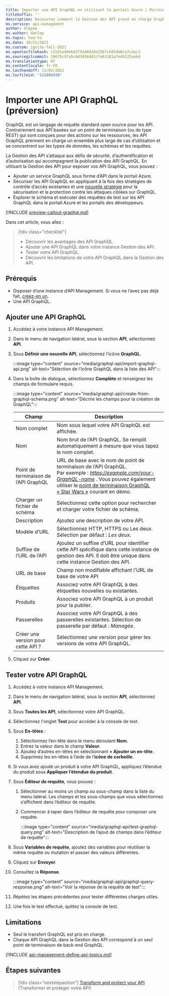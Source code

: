 ```yaml
---
title: Importer une API GraphQL en utilisant le portail Azure | Microsoft Docs
titleSuffix: ''
description: Découvrez comment la Gestion des API prend en charge GraphQL, comment ajouter une API GraphQL et quelles sont les limitations de GraphQL.
ms.service: api-management
author: dlepow
ms.author: danlep
ms.topic: how-to
ms.date: 10/21/2021
ms.custom: ignite-fall-2021
ms.openlocfilehash: c1541e9de6d2f9346826e256fcb854b0ca7cdac3
ms.sourcegitcommit: 106f5c9fa5c6d3498dd1cfe63181a7ed4125ae6d
ms.translationtype: HT
ms.contentlocale: fr-FR
ms.lasthandoff: 11/02/2021
ms.locfileid: "131096938"
---
```

# <a name="import-a-graphql-api-preview"></a>Importer une API GraphQL (préversion)

GraphQL est un langage de requête standard open source pour les API. Contrairement aux API basées sur un point de terminaison (ou de type REST) qui sont conçues pour des actions sur les ressources, les API GraphQL prennent en charge un ensemble plus large de cas d’utilisation et se concentrent sur les types de données, les schémas et les requêtes.

La Gestion des API s’attaque aux défis de sécurité, d’authentification et d’autorisation qui accompagnent la publication des API GraphQL. En utilisant la Gestion des API pour exposer vos API GraphQL, vous pouvez :
* Ajouter un service GraphQL sous forme d’API dans le portail Azure.  
* Sécuriser les API GraphQL en appliquant à la fois des stratégies de contrôle d’accès existantes et une [nouvelle stratégie](graphql-validation-policies.md) pour la sécurisation et la protection contre les attaques ciblées sur GraphQL. 
* Explorer le schéma et exécuter des requêtes de test sur les API GraphQL dans le portail Azure et les portails des développeurs. 

[!INCLUDE [preview-callout-graphql.md](./includes/preview/preview-callout-graphql.md)]

Dans cet article, vous allez :
> [!div class="checklist"]
> * Découvrir les avantages des API GraphQL.
> * Ajouter une API GraphQL dans votre instance Gestion des API.
> * Tester votre API GraphQL.
> * Découvrir les limitations de votre API GraphQL dans la Gestion des API.

## <a name="prerequisites"></a>Prérequis

- Disposer d’une instance d’API Management. Si vous ne l’avez pas déjà fait, [créez-en un](get-started-create-service-instance.md).
- Une API GraphQL. 

## <a name="add-a-graphql-api"></a>Ajouter une API GraphQL

1. Accédez à votre instance API Management.
1. Dans le menu de navigation latéral, sous la section **API**, sélectionnez **API**.
1. Sous **Définir une nouvelle API**, sélectionnez l’icône **GraphQL**.

    :::image type="content" source="media/graphql-api/import-graphql-api.png" alt-text="Sélection de l’icône GraphQL dans la liste des API":::

1. Dans la boîte de dialogue, sélectionnez **Complète** et renseignez les champs de formulaire requis.

    :::image type="content" source="media/graphql-api/create-from-graphql-schema.png" alt-text="Décrire les champs pour la création de GraphQL":::

    | Champ | Description |
    |----------------|-------|
    | Nom complet | Nom sous lequel votre API GraphQL est affichée. |
    | Nom | Nom brut de l’API GraphQL. Se remplit automatiquement à mesure que vous tapez le nom complet. |
    | Point de terminaison de l’API GraphQL | URL de base avec le nom de point de terminaison de l’API GraphQL. <br /> Par exemple : *https://example.com/your-GraphQL-name* . Vous pouvez également utiliser le [point de terminaison GraphQL « Star Wars »](https://swapi-graphql.netlify.app/.netlify/functions/index) courant en démo. |
    | Charger un fichier de schéma | Sélectionnez cette option pour rechercher et charger votre fichier de schéma. |
    | Description | Ajoutez une description de votre API. |
    | Modèle d’URL | Sélectionnez HTTP, HTTPS ou Les deux. Sélection par défaut : *Les deux*. |
    | Suffixe de l’URL de l’API| Ajoutez un suffixe d’URL pour identifier cette API spécifique dans cette instance de gestion des API. Il doit être unique dans cette instance Gestion des API. |
    | URL de base | Champ non modifiable affichant l’URL de base de votre API |
    | Étiquettes | Associez votre API GraphQL à des étiquettes nouvelles ou existantes. |
    | Produits | Associez votre API GraphQL à un produit pour la publier. |
    | Passerelles | Associez votre API GraphQL à des passerelles existantes. Sélection de passerelle par défaut : *Managée*. |
    | Créer une version pour cette API ? | Sélectionnez une version pour gérer les versions de votre API GraphQL. |
 
1. Cliquez sur **Créer**.

## <a name="test-your-graphql-api"></a>Tester votre API GraphQL

1. Accédez à votre instance API Management.
1. Dans le menu de navigation latéral, sous la section **API**, sélectionnez **API**.
1. Sous **Toutes les API**, sélectionnez votre API GraphQL.
1. Sélectionnez l'onglet **Test** pour accéder à la console de test. 
1. Sous **En-têtes** :
    1. Sélectionnez l’en-tête dans le menu déroulant **Nom**.
    1. Entrez la valeur dans le champ **Valeur**.
    1. Ajoutez d’autres en-têtes en sélectionnant **+ Ajouter un en-tête**.
    1. Supprimez les en-têtes à l’aide de l’**icône de corbeille**.
1. Si vous avez ajouté un produit à votre API GraphQL, appliquez l’étendue du produit sous **Appliquer l’étendue du produit**.
1. Sous **Éditeur de requête**, vous pouvez :
    1. Sélectionner au moins un champ ou sous-champ dans la liste du menu latéral. Les champs et les sous-champs que vous sélectionnez s’affichent dans l’éditeur de requête.
    1. Commencer à taper dans l’éditeur de requête pour composer une requête.
    
        :::image type="content" source="media/graphql-api/test-graphql-query.png" alt-text="Description de l’ajout de champs dans l’éditeur de requête":::

1. Sous **Variables de requête**, ajoutez des variables pour réutiliser la même requête ou mutation et passer des valeurs différentes.
1. Cliquez sur **Envoyer**.
1. Consultez la **Réponse**.

    :::image type="content" source="media/graphql-api/graphql-query-response.png" alt-text="Voir la réponse de la requête de test":::

1. Répétez les étapes précédentes pour tester différentes charges utiles.
1. Une fois le test effectué, quittez la console de test.

## <a name="limitations"></a>Limitations

* Seul le transfert GraphQL est pris en charge. 
* Chaque API GraphQL dans la Gestion des API correspond à un seul point de terminaison de back-end GraphQL.

[!INCLUDE [api-management-define-api-topics.md](../../includes/api-management-define-api-topics.md)]

## <a name="next-steps"></a>Étapes suivantes
> [!div class="nextstepaction"]
> [Transform and protect your API](transform-api.md) (Transformer et protéger votre API)
